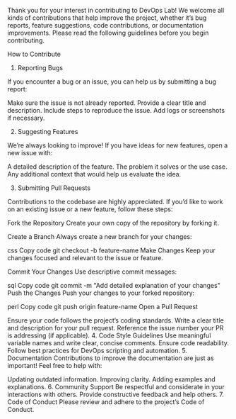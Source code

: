 Thank you for your interest in contributing to DevOps Lab! We welcome all kinds of contributions that help improve the project, whether it’s bug reports, feature suggestions, code contributions, or documentation improvements.
Please read the following guidelines before you begin contributing.

How to Contribute

1. Reporting Bugs
   
If you encounter a bug or an issue, you can help us by submitting a bug report:

Make sure the issue is not already reported.
Provide a clear title and description.
Include steps to reproduce the issue.
Add logs or screenshots if necessary.

2. Suggesting Features
   
We’re always looking to improve! If you have ideas for new features, open a new issue with:

A detailed description of the feature.
The problem it solves or the use case.
Any additional context that would help us evaluate the idea.

3. Submitting Pull Requests
   
Contributions to the codebase are highly appreciated. If you’d like to work on an existing issue or a new feature, follow these steps:

Fork the Repository
Create your own copy of the repository by forking it.

Create a Branch
Always create a new branch for your changes:

css
Copy code
git checkout -b feature-name
Make Changes
Keep your changes focused and relevant to the issue or feature.

Commit Your Changes
Use descriptive commit messages:

sql
Copy code
git commit -m "Add detailed explanation of your changes"
Push the Changes
Push your changes to your forked repository:

perl
Copy code
git push origin feature-name
Open a Pull Request

Ensure your code follows the project’s coding standards.
Write a clear title and description for your pull request.
Reference the issue number your PR is addressing (if applicable).
4. Code Style Guidelines
Use meaningful variable names and write clear, concise comments.
Ensure code readability.
Follow best practices for DevOps scripting and automation.
5. Documentation
Contributions to improve the documentation are just as important! Feel free to help with:

Updating outdated information.
Improving clarity.
Adding examples and explanations.
6. Community Support
Be respectful and considerate in your interactions with others.
Provide constructive feedback and help others.
7. Code of Conduct
Please review and adhere to the project’s Code of Conduct.

